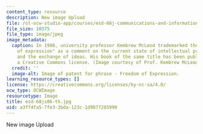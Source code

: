 ```yaml
---
content_type: resource
description: New image Upload
file: /ol-ocw-studio-app/courses/esd-68j-communications-and-information-policy-spring-2006/a3ff4fa57fe33bda123c1d9877285990_esd-68js06-th.jpg
file_size: 10375
file_type: image/jpeg
image_metadata:
  caption: In 1998, university professor Kembrew McLeod trademarked the phrase "freedom
    of expression" as a comment on the current state of intellectual property law
    and the exchange of ideas. His book of the same title has been published under
    a Creative Commons license. (Image courtesy of Prof. Kembrew McLeod.)
  credit: ''
  image-alt: Image of patent for phrase - Freedom of Expression.
learning_resource_types: []
license: https://creativecommons.org/licenses/by-nc-sa/4.0/
ocw_type: OCWImage
resourcetype: Image
title: esd-68js06-th.jpg
uid: a3ff4fa5-7fe3-3bda-123c-1d9877285990
---
```

New image Upload